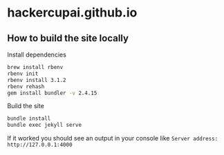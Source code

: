 # hackercupai.github.io

## How to build the site locally

Install dependencies

```bash
brew install rbenv
rbenv init
rbenv install 3.1.2
rbenv rehash
gem install bundler -v 2.4.15
```

Build the site

```bash
bundle install
bundle exec jekyll serve
```

If it worked you should see an output in your console like `Server address: http://127.0.0.1:4000`